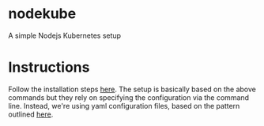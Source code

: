 # nodekube
A simple Nodejs Kubernetes setup

# Instructions
Follow the installation steps [here](https://kubernetes.io/docs/tutorials/stateless-application/hello-minikube/).  The setup is basically based on the above commands but they rely on specifying the configuration via the command line.  Instead, we're using yaml configuration files, based on the pattern outlined [here](https://kubernetes.io/docs/concepts/workloads/controllers/deployment/).
